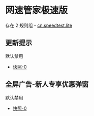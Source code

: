 # 网速管家极速版

存在 2 规则组 - [cn.speedtest.lite](/src/apps/cn.speedtest.lite.ts)

## 更新提示

默认禁用

- [快照-0](https://i.gkd.li/i/12715483)

## 全屏广告-新人专享优惠弹窗

默认禁用

- [快照-0](https://i.gkd.li/i/12715511)
